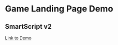 # Game Landing Page Demo

## SmartScript v2

[Link to Demo](https://appsflyersdk.github.io/appsflyer-sample-app-smartscript-demo-page/)
